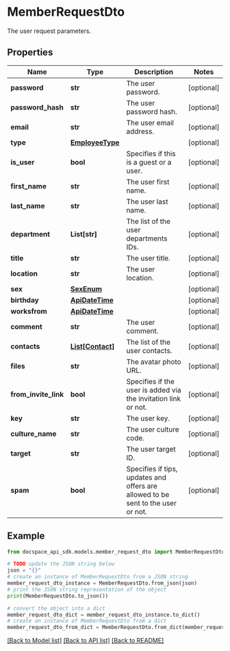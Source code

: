 # MemberRequestDto
The user request parameters.

## Properties

Name | Type | Description | Notes
------------ | ------------- | ------------- | -------------
**password** | **str** | The user password. | [optional] 
**password_hash** | **str** | The user password hash. | [optional] 
**email** | **str** | The user email address. | [optional] 
**type** | [**EmployeeType**](EmployeeType.md) |  | [optional] 
**is_user** | **bool** | Specifies if this is a guest or a user. | [optional] 
**first_name** | **str** | The user first name. | [optional] 
**last_name** | **str** | The user last name. | [optional] 
**department** | **List[str]** | The list of the user departments IDs. | [optional] 
**title** | **str** | The user title. | [optional] 
**location** | **str** | The user location. | [optional] 
**sex** | [**SexEnum**](SexEnum.md) |  | [optional] 
**birthday** | [**ApiDateTime**](ApiDateTime.md) |  | [optional] 
**worksfrom** | [**ApiDateTime**](ApiDateTime.md) |  | [optional] 
**comment** | **str** | The user comment. | [optional] 
**contacts** | [**List[Contact]**](Contact.md) | The list of the user contacts. | [optional] 
**files** | **str** | The avatar photo URL. | [optional] 
**from_invite_link** | **bool** | Specifies if the user is added via the invitation link or not. | [optional] 
**key** | **str** | The user key. | [optional] 
**culture_name** | **str** | The user culture code. | [optional] 
**target** | **str** | The user target ID. | [optional] 
**spam** | **bool** | Specifies if tips, updates and offers are allowed to be sent to the user or not. | [optional] 

## Example

```python
from docspace_api_sdk.models.member_request_dto import MemberRequestDto

# TODO update the JSON string below
json = "{}"
# create an instance of MemberRequestDto from a JSON string
member_request_dto_instance = MemberRequestDto.from_json(json)
# print the JSON string representation of the object
print(MemberRequestDto.to_json())

# convert the object into a dict
member_request_dto_dict = member_request_dto_instance.to_dict()
# create an instance of MemberRequestDto from a dict
member_request_dto_from_dict = MemberRequestDto.from_dict(member_request_dto_dict)
```
[[Back to Model list]](../README.md#documentation-for-models) [[Back to API list]](../README.md#documentation-for-api-endpoints) [[Back to README]](../README.md)


